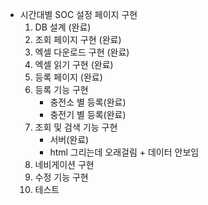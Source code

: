 - 시간대별 SOC 설정 페이지 구현
	1. DB 설계 (완료)
	2. 조회 페이지 구현 (완료)
	3. 엑셀 다운로드 구현 (완료)
	4. 엑셀 읽기 구현 (완료)
	5. 등록 페이지 (완료) 
	6. 등록 기능 구현
	   - 충전소 별 등록(완료)
	   - 충전기 별 등록(완료)
	7. 조회 및 검색 기능 구현
	   - 서버(완료)
	   - html 그리는데 오래걸림 + 데이터 안보임
	1. 네비게이션 구현
	2. 수정 기능 구현
	3. 테스트 
